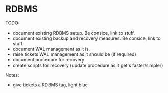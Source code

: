 RDBMS
=====

TODO:
 * document existing RDBMS setup. Be consice, link to stuff.
 * document existing backup and recovery measures. Be consice, link to stuff.
 * document WAL management as it is.
 * raise tickets WAL management as it should be (if required)
 * document procedure for recovery
 * create scripts for recovery (update procedure as it get's faster/simpler)

Notes:
 * give tickets a RDBMS tag, light blue